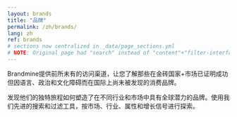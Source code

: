 ```yaml
---
layout: brands
title: "品牌"
permalink: /zh/brands/
lang: zh
ref: brands
# sections now centralized in _data/page_sections.yml
# NOTE: Original page had "search" instead of "content"+"filter-interface" - investigate after migration
---
```


Brandmine提供前所未有的访问渠道，让您了解那些在金砖国家+市场已证明成功但因语言、政治和文化障碍而在国际上尚未被发现的消费品牌。

发现他们的独特旅程如何塑造了在不同行业和市场中具有全球潜力的品牌。使用我们先进的搜索和过滤工具，按市场、行业、属性和增长信号进行探索。

